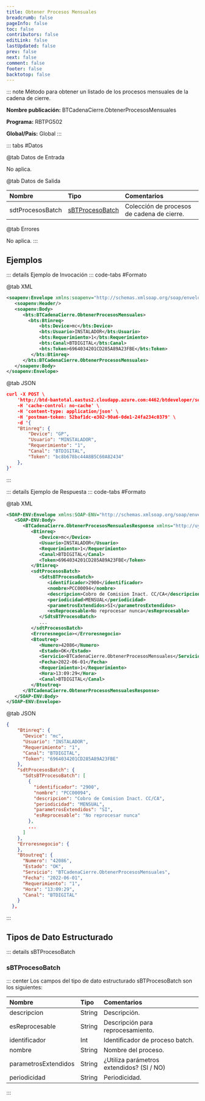 ```yaml
---
title: Obtener Procesos Mensuales
breadcrumb: false
pageInfo: false
toc: false
contributors: false
editLink: false
lastUpdated: false
prev: false
next: false
comment: false
footer: false
backtotop: false
---
```


<!-- ABRE DATOS DEL MÉTODO -->
::: note Método para obtener un listado de los procesos mensuales de la cadena de cierre.

**Nombre publicación:** BTCadenaCierre.ObtenerProcesosMensuales

**Programa:** RBTPG502

**Global/País:** Global
:::
<!-- CIERRA DATOS DEL MÉTODO -->

<!-- ABRE TABLA DE DATOS -->
::: tabs #Datos 

@tab Datos de Entrada

No aplica.

@tab Datos de Salida

Nombre | Tipo | Comentarios
:--------- | :----------- | :-----------
sdtProcesosBatch | [sBTProcesoBatch](#sbtprocesobatch) | Colección de procesos de cadena de cierre.

@tab Errores

No aplica.
::: 
<!-- CIERRA TABLA DE DATOS -->

## **Ejemplos**

<!-- ABRE EJEMPLO DE INVOCACIÓN -->
::: details Ejemplo de Invocación 
::: code-tabs #Formato

@tab XML
```xml
<soapenv:Envelope xmlns:soapenv="http://schemas.xmlsoap.org/soap/envelope/" xmlns:bts="http://uy.com.dlya.bantotal/BTSOA/">
   <soapenv:Header/>
   <soapenv:Body>
      <bts:BTCadenaCierre.ObtenerProcesosMensuales>
        <bts:Btinreq>
            <bts:Device>mc</bts:Device>
            <bts:Usuario>INSTALADOR</bts:Usuario>
            <bts:Requerimiento>1</bts:Requerimiento>
            <bts:Canal>BTDIGITAL</bts:Canal>
            <bts:Token>6964034201CD285A89A23FBE</bts:Token>
         </bts:Btinreq>
      </bts:BTCadenaCierre.ObtenerProcesosMensuales>
   </soapenv:Body>
</soapenv:Envelope>
```

@tab JSON
```json
curl -X POST \
    'http://btd-bantotal.eastus2.cloudapp.azure.com:4462/btdeveloper/servlet/com.dlya.bantotal.odwsbt_BTCadenaCierre?ProcesosMensuales' \
    -H 'cache-control: no-cache' \
    -H 'content-type: application/json' \
    -H 'postman-token: 52baf1dc-e302-90a6-0de1-24fa234c0379' \
    -d '{
    "Btinreq": {
        "Device": "GP",
        "Usuario": "MINSTALADOR",
        "Requerimiento": "1",
        "Canal": "BTDIGITAL",
        "Token": "bc8b678bc44A8B5C60A82434"
    },
}'
```
:::
<!-- CIERRA EJEMPLO DE INVOCACIÓN -->

<!-- ABRE EJEMPLO DE RESPUESTA -->
::: details Ejemplo de Respuesta 
::: code-tabs #Formato

@tab XML
```xml
<SOAP-ENV:Envelope xmlns:SOAP-ENV="http://schemas.xmlsoap.org/soap/envelope/" xmlns:xsd="http://www.w3.org/2001/XMLSchema" xmlns:SOAP-ENC="http://schemas.xmlsoap.org/soap/encoding/" xmlns:xsi="http://www.w3.org/2001/XMLSchema-instance">
   <SOAP-ENV:Body>
      <BTCadenaCierre.ObtenerProcesosMensualesResponse xmlns="http://uy.com.dlya.bantotal/BTSOA/">
         <Btinreq>
            <Device>mc</Device>
            <Usuario>INSTALADOR</Usuario>
            <Requerimiento>1</Requerimiento>
            <Canal>BTDIGITAL</Canal>
            <Token>6964034201CD285A89A23FBE</Token>
         </Btinreq>
         <sdtProcesosBatch>
            <SdtsBTProcesoBatch>
               <identificador>2900</identificador>
               <nombre>PCC00094</nombre>
               <descripcion>Cobro de Comision Inact. CC/CA</descripcion>
               <periodicidad>MENSUAL</periodicidad>
               <parametrosExtendidos>SI</parametrosExtendidos>
               <esReprocesable>No reprocesar nunca</esReprocesable>
            </SdtsBTProcesoBatch>
            ...
         </sdtProcesosBatch>
         <Erroresnegocio></Erroresnegocio>
         <Btoutreq>
            <Numero>42086</Numero>
            <Estado>OK</Estado>
            <Servicio>BTCadenaCierre.ObtenerProcesosMensuales</Servicio>
            <Fecha>2022-06-01</Fecha>
            <Requerimiento>1</Requerimiento>
            <Hora>13:09:29</Hora>
            <Canal>BTDIGITAL</Canal>
         </Btoutreq>
      </BTCadenaCierre.ObtenerProcesosMensualesResponse>
   </SOAP-ENV:Body>
</SOAP-ENV:Envelope>
```

@tab JSON
```json
{
    "Btinreq": {
      "Device": "mc",
      "Usuario": "INSTALADOR",
      "Requerimiento": "1",
      "Canal": "BTDIGITAL",
      "Token": "6964034201CD285A89A23FBE"
    },
    "sdtProcesosBatch": {
      "SdtsBTProcesoBatch": [
        {
          "identificador": "2900",
          "nombre": "PCC00094",
          "descripcion": "Cobro de Comision Inact. CC/CA",
          "periodicidad": "MENSUAL",
          "parametrosExtendidos": "SI",
          "esReprocesable": "No reprocesar nunca"
        },
        ...
      ]
    },
    "Erroresnegocio": {
    },
    "Btoutreq": {
      "Numero": "42086",
      "Estado": "OK",
      "Servicio": "BTCadenaCierre.ObtenerProcesosMensuales",
      "Fecha": "2022-06-01",
      "Requerimiento": "1",
      "Hora": "13:09:29",
      "Canal": "BTDIGITAL"
    }
  },
```
:::
<!-- CIERRA EJEMPLO DE RESPUESTA -->

## **Tipos de Dato Estructurado**

<!-- ABRE SDT -->
::: details sBTProcesoBatch  

### sBTProcesoBatch

::: center 
Los campos del tipo de dato estructurado sBTProcesoBatch son los siguientes: 

Nombre | Tipo | Comentarios 
:--------- | :----------- | :----------- 
descripcion | String | Descripción. 
esReprocesable | String | Descripción para reprocesamiento. 
identificador | Int | Identificador de proceso batch. 
nombre | String | Nombre del proceso. 
parametrosExtendidos | String | ¿Utiliza parámetros extendidos? (SI / NO) 
periodicidad | String | Periodicidad. 
:::
<!-- CIERRA SDT -->
